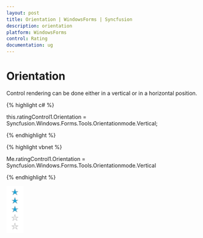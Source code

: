```yaml
---
layout: post
title: Orientation | WindowsForms | Syncfusion
description: orientation
platform: WindowsForms
control: Rating  
documentation: ug
---
```


# Orientation

Control rendering can be done either in a vertical or in a horizontal position. 

{% highlight c# %}

this.ratingControl1.Orientation = Syncfusion.Windows.Forms.Tools.Orientationmode.Vertical;

{% endhighlight %}


{% highlight vbnet %}

Me.ratingControl1.Orientation = Syncfusion.Windows.Forms.Tools.Orientationmode.Vertical

{% endhighlight %}

![](Orientation_images/Orientation_img1.png)



